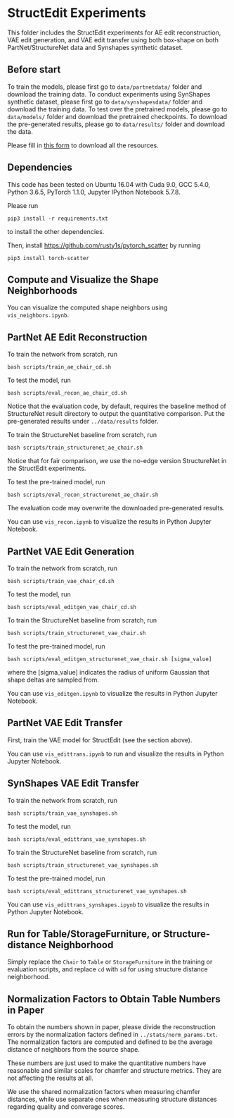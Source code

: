 # StructEdit Experiments
This folder includes the StructEdit experiments for AE edit reconstruction, VAE edit generation, and VAE edit transfer using both box-shape on both PartNet/StructureNet data and Synshapes synthetic dataset.

## Before start
To train the models, please first go to `data/partnetdata/` folder and download the training data. 
To conduct experiments using SynShapes synthetic dataset, please first go to `data/synshapesdata/` folder and download the training data. 
To test over the pretrained models, please go to `data/models/` folder and download the pretrained checkpoints.
To download the pre-generated results, please go to `data/results/` folder and download the data.

Please fill in [this form](https://docs.google.com/forms/d/e/1FAIpQLSc9g2XEGMY-etdlCcy4p6ZQ4nNStaERV-ivehGYzn-FLhvBpg/viewform?usp=sf_link) to download all the resources.

## Dependencies
This code has been tested on Ubuntu 16.04 with Cuda 9.0, GCC 5.4.0, Python 3.6.5, PyTorch 1.1.0, Jupyter IPython Notebook 5.7.8. 

Please run
    
    pip3 install -r requirements.txt

to install the other dependencies.

Then, install https://github.com/rusty1s/pytorch_scatter by running

    pip3 install torch-scatter

## Compute and Visualize the Shape Neighborhoods
You can visualize the computed shape neighbors using `vis_neighbors.ipynb`.

## PartNet AE Edit Reconstruction
To train the network from scratch, run

    bash scripts/train_ae_chair_cd.sh

To test the model, run

    bash scripts/eval_recon_ae_chair_cd.sh

Notice that the evaluation code, by default, requires the baseline method of StructureNet result directory to output the quantitative comparison.
Put the pre-generated results under `../data/results` folder.

To train the StructureNet baseline from scratch, run

    bash scripts/train_structurenet_ae_chair.sh

Notice that for fair comparison, we use the no-edge version StructureNet in the StructEdit experiments.

To test the pre-trained model, run

    bash scripts/eval_recon_structurenet_ae_chair.sh

The evaluation code may overwrite the downloaded pre-generated results.

You can use `vis_recon.ipynb` to visualize the results in Python Jupyter Notebook.

## PartNet VAE Edit Generation
To train the network from scratch, run

    bash scripts/train_vae_chair_cd.sh

To test the model, run

    bash scripts/eval_editgen_vae_chair_cd.sh

To train the StructureNet baseline from scratch, run

    bash scripts/train_structurenet_vae_chair.sh

To test the pre-trained model, run

    bash scripts/eval_editgen_structurenet_vae_chair.sh [sigma_value]

where the [sigma\_value] indicates the radius of uniform Gaussian that shape deltas are sampled from.

You can use `vis_editgen.ipynb` to visualize the results in Python Jupyter Notebook.

## PartNet VAE Edit Transfer
First, train the VAE model for StructEdit (see the section above).

You can use `vis_edittrans.ipynb` to run and visualize the results in Python Jupyter Notebook.

## SynShapes VAE Edit Transfer
To train the network from scratch, run

    bash scripts/train_vae_synshapes.sh

To test the model, run

    bash scripts/eval_edittrans_vae_synshapes.sh

To train the StructureNet baseline from scratch, run

    bash scripts/train_structurenet_vae_synshapes.sh

To test the pre-trained model, run

    bash scripts/eval_edittrans_structurenet_vae_synshapes.sh

You can use `vis_edittrans_synshapes.ipynb` to visualize the results in Python Jupyter Notebook.

## Run for Table/StorageFurniture, or Structure-distance Neighborhood
Simply replace the `Chair` to `Table` or `StorageFurniture` in the training or evaluation scripts, and replace `cd` with `sd` for using structure distance neighborhood.

## Normalization Factors to Obtain Table Numbers in Paper
To obtain the numbers shown in paper, please divide the reconstruction errors by the normalization factors defined in `../stats/norm_params.txt`.
The normalization factors are computed and defined to be the average distance of neighbors from the source shape.

These numbers are just used to make the quantitative numbers have reasonable and similar scales for chamfer and structure metrics.
They are not affecting the results at all.

We use the shared normalization factors when measuring chamfer distances, while use separate ones when measuring structure distances regarding quality and converage scores.

